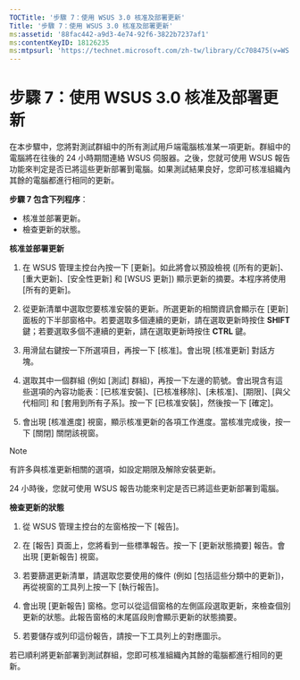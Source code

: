 ```yaml
---
TOCTitle: '步驟 7：使用 WSUS 3.0 核准及部署更新'
Title: '步驟 7：使用 WSUS 3.0 核准及部署更新'
ms:assetid: '88fac442-a9d3-4e74-92f6-3822b7237af1'
ms:contentKeyID: 18126235
ms:mtpsurl: 'https://technet.microsoft.com/zh-tw/library/Cc708475(v=WS.10)'
---
```


步驟 7：使用 WSUS 3.0 核准及部署更新
====================================

在本步驟中，您將對測試群組中的所有測試用戶端電腦核准某一項更新。群組中的電腦將在往後的 24 小時期間連絡 WSUS 伺服器。之後，您就可使用 WSUS 報告功能來判定是否已將這些更新部署到電腦。如果測試結果良好，您即可核准組織內其餘的電腦都進行相同的更新。

**步驟 7 包含下列程序**：

-   核准並部署更新。
-   檢查更新的狀態。

**核准並部署更新**
1.  在 WSUS 管理主控台內按一下 \[更新\]。如此將會以預設檢視 (\[所有的更新\]、\[重大更新\]、\[安全性更新\] 和 \[WSUS 更新\]) 顯示更新的摘要。本程序將使用 \[所有的更新\]。

2.  從更新清單中選取您要核准安裝的更新。所選更新的相關資訊會顯示在 \[更新\] 面板的下半部窗格中。若要選取多個連續的更新，請在選取更新時按住 **SHIFT** 鍵；若要選取多個不連續的更新，請在選取更新時按住 **CTRL** 鍵。

3.  用滑鼠右鍵按一下所選項目，再按一下 \[核准\]。會出現 \[核准更新\] 對話方塊。

4.  選取其中一個群組 (例如 \[測試\] 群組)，再按一下左邊的箭號。會出現含有這些選項的內容功能表：\[已核准安裝\]、\[已核准移除\]、\[未核准\]、\[期限\]、\[與父代相同\] 和 \[套用到所有子系\]。按一下 \[已核准安裝\]，然後按一下 \[確定\]。

5.  會出現 \[核准進度\] 視窗，顯示核准更新的各項工作進度。當核准完成後，按一下 \[關閉\] 關閉該視窗。

> [!NOTE]  
> 有許多與核准更新相關的選項，如設定期限及解除安裝更新。

24 小時後，您就可使用 WSUS 報告功能來判定是否已將這些更新部署到電腦。

**檢查更新的狀態**
1.  從 WSUS 管理主控台的左窗格按一下 \[報告\]。

2.  在 \[報告\] 頁面上，您將看到一些標準報告。按一下 \[更新狀態摘要\] 報告。會出現 \[更新報告\] 視窗。

3.  若要篩選更新清單，請選取您要使用的條件 (例如 \[包括這些分類中的更新\])，再從視窗的工具列上按一下 \[執行報告\]。

4.  會出現 \[更新報告\] 窗格。您可以從這個窗格的左側區段選取更新，來檢查個別更新的狀態。此報告窗格的末尾區段則會顯示更新的狀態摘要。

5.  若要儲存或列印這份報告，請按一下工具列上的對應圖示。

若已順利將更新部署到測試群組，您即可核准組織內其餘的電腦都進行相同的更新。